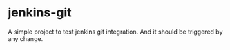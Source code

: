 # jenkins-git
A simple project to test jenkins git integration.
And it should be triggered by any change.
